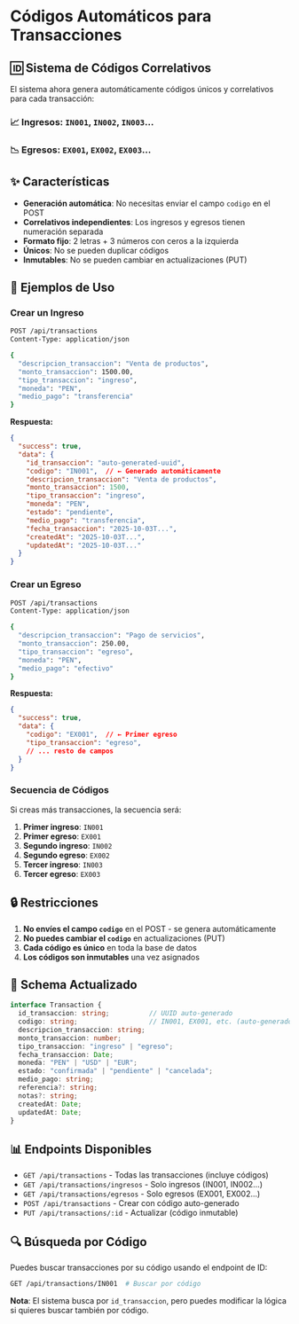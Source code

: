 # Códigos Automáticos para Transacciones

## 🆔 Sistema de Códigos Correlativos

El sistema ahora genera automáticamente códigos únicos y correlativos para cada transacción:

### 📈 **Ingresos**: `IN001`, `IN002`, `IN003`...
### 📉 **Egresos**: `EX001`, `EX002`, `EX003`...

## ✨ Características

- **Generación automática**: No necesitas enviar el campo `codigo` en el POST
- **Correlativos independientes**: Los ingresos y egresos tienen numeración separada
- **Formato fijo**: 2 letras + 3 números con ceros a la izquierda
- **Únicos**: No se pueden duplicar códigos
- **Inmutables**: No se pueden cambiar en actualizaciones (PUT)

## 🧪 Ejemplos de Uso

### Crear un Ingreso
```bash
POST /api/transactions
Content-Type: application/json

{
  "descripcion_transaccion": "Venta de productos",
  "monto_transaccion": 1500.00,
  "tipo_transaccion": "ingreso",
  "moneda": "PEN",
  "medio_pago": "transferencia"
}
```

**Respuesta:**
```json
{
  "success": true,
  "data": {
    "id_transaccion": "auto-generated-uuid",
    "codigo": "IN001",  // ← Generado automáticamente
    "descripcion_transaccion": "Venta de productos",
    "monto_transaccion": 1500,
    "tipo_transaccion": "ingreso",
    "moneda": "PEN",
    "estado": "pendiente",
    "medio_pago": "transferencia",
    "fecha_transaccion": "2025-10-03T...",
    "createdAt": "2025-10-03T...",
    "updatedAt": "2025-10-03T..."
  }
}
```

### Crear un Egreso
```bash
POST /api/transactions
Content-Type: application/json

{
  "descripcion_transaccion": "Pago de servicios",
  "monto_transaccion": 250.00,
  "tipo_transaccion": "egreso",
  "moneda": "PEN",
  "medio_pago": "efectivo"
}
```

**Respuesta:**
```json
{
  "success": true,
  "data": {
    "codigo": "EX001",  // ← Primer egreso
    "tipo_transaccion": "egreso",
    // ... resto de campos
  }
}
```

### Secuencia de Códigos
Si creas más transacciones, la secuencia será:

1. **Primer ingreso**: `IN001`
2. **Primer egreso**: `EX001`
3. **Segundo ingreso**: `IN002`
4. **Segundo egreso**: `EX002`
5. **Tercer ingreso**: `IN003`
6. **Tercer egreso**: `EX003`

## 🔒 Restricciones

1. **No envíes el campo `codigo`** en el POST - se genera automáticamente
2. **No puedes cambiar el `codigo`** en actualizaciones (PUT)
3. **Cada código es único** en toda la base de datos
4. **Los códigos son inmutables** una vez asignados

## 🎯 Schema Actualizado

```typescript
interface Transaction {
  id_transaccion: string;          // UUID auto-generado
  codigo: string;                  // IN001, EX001, etc. (auto-generado)
  descripcion_transaccion: string;
  monto_transaccion: number;
  tipo_transaccion: "ingreso" | "egreso";
  fecha_transaccion: Date;
  moneda: "PEN" | "USD" | "EUR";
  estado: "confirmada" | "pendiente" | "cancelada";
  medio_pago: string;
  referencia?: string;
  notas?: string;
  createdAt: Date;
  updatedAt: Date;
}
```

## 📊 Endpoints Disponibles

- `GET /api/transactions` - Todas las transacciones (incluye códigos)
- `GET /api/transactions/ingresos` - Solo ingresos (IN001, IN002...)
- `GET /api/transactions/egresos` - Solo egresos (EX001, EX002...)
- `POST /api/transactions` - Crear con código auto-generado
- `PUT /api/transactions/:id` - Actualizar (código inmutable)

## 🔍 Búsqueda por Código

Puedes buscar transacciones por su código usando el endpoint de ID:

```bash
GET /api/transactions/IN001  # Buscar por código
```

**Nota**: El sistema busca por `id_transaccion`, pero puedes modificar la lógica si quieres buscar también por código.